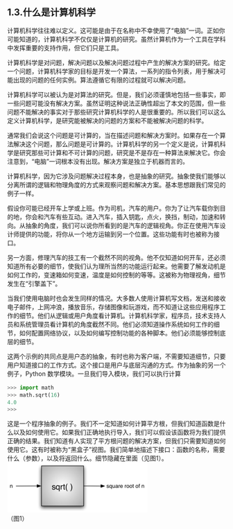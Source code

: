 ## 1.3.什么是计算机科学
计算机科学往往难以定义。这可能是由于在名称中不幸使用了“电脑”一词。正如你可能知道的，计算机科学不仅仅是计算机的研究。虽然计算机作为一个工具在学科中发挥重要的支持作用，但它们只是工具。

计算机科学是对问题，解决问题以及解决问题过程中产生的解决方案的研究。给定一个问题，计算机科学家的目标是开发一个算法，一系列的指令列表，用于解决可能出现的问题的任何实例。算法遵循它有限的过程就可以解决问题。

计算机科学可以被认为是对算法的研究。但是，我们必须谨慎地包括一些事实，即一些问题可能没有解决方案。虽然证明这种说法正确性超出了本文的范围，但一些问题不能解决的事实对于那些研究计算机科学的人是很重要的。所以我们可以这么定义计算机科学，是研究能被解决的问题的方案和不能被解决问题的科学。

通常我们会说这个问题是可计算的，当在描述问题和解决方案时。如果存在一个算法解决这个问题，那么问题是可计算的。计算机科学的另一个定义是说，计算机科学是研究那些可计算和不可计算的问题，研究是不是存在一种算法来解决它。你会注意到，“电脑”一词根本没有出现。解决方案是独立于机器而言的。

计算机科学，因为它涉及问题解决过程本身，也是抽象的研究。抽象使我们能够以分离所谓的逻辑和物理角度的方式来观察问题和解决方案。基本思想跟我们常见的例子一样。

假设你可能已经开车上学或上班。作为司机，汽车的用户。你为了让汽车载你到目的地，你会和汽车有些互动。进入汽车，插入钥匙，点火，换挡，制动，加速和转向。从抽象的角度，我们可以说你所看到的是汽车的逻辑视角。你正在使用汽车设计师提供的功能，将你从一个地方运输到另一个位置。这些功能有时也被称为接口。


另一方面，修理汽车的技工有一个截然不同的视角。他不仅知道如何开车，还必须知道所有必要的细节，使我们认为理所当然的功能运行起来。他需要了解发动机是如何工作的，变速箱如何变速，温度是如何控制的等等。这被称为物理视角，细节发生在“引擎盖下”。

当我们使用电脑时也会发生同样的情况。大多数人使用计算机写文档，发送和接收电子邮件，上网冲浪，播放音乐，存储图像和玩游戏，而不知道让这些应用程序工作的细节。他们从逻辑或用户角度看计算机。计算机科学家，程序员，技术支持人员和系统管理员看计算机的角度截然不同。他们必须知道操作系统如何工作的细节，如何配置网络协议，以及如何编写控制功能的各种脚本。他们必须能够控制底层的细节。

这两个示例的共同点是用户态的抽象，有时也称为客户端，不需要知道细节，只要用户知道接口的工作方式。这个接口是用户与底层沟通的方式。作为抽象的另一个例子，Python 数学模块。一旦我们导入模块，我们可以执行计算

```` python
>>> import math
>>> math.sqrt(16)
4.0
>>>
````

这是一个程序抽象的例子。我们不一定知道如何计算平方根，但我们知道函数是什么以及如何使用它。如果我们正确地执行导入，我们可以假设该函数将为我们提供正确的结果。我们知道有人实现了平方根问题的解决方案，但我们只需要知道如何使用它。这有时被称为“黑盒子”视图。我们简单地描述下接口：函数的名称，需要什么（参数），以及将返回什么。细节隐藏在里面（见图1）。
![blackbox](assets/blackbox.png)  
（图1）


















